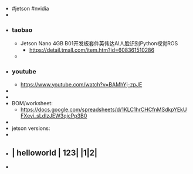 - #jetson #nvidia
-
- ### taobao
	- Jetson Nano 4GB B01开发板套件英伟达AI人脸识别Python视觉ROS
		- https://detail.tmall.com/item.htm?id=608361510286
	-
- ### youtube
	- https://www.youtube.com/watch?v=BAMhYj-zpJE
-
-
- BOM/worksheet:
	- https://docs.google.com/spreadsheets/d/1KLC1hrCHCfnMSdkpYEkUFXevi_sLdlzJEW3qjcPp3B0
-
- jetson versions:
-
- | helloworld | 123|
  |1|2|
	-
-